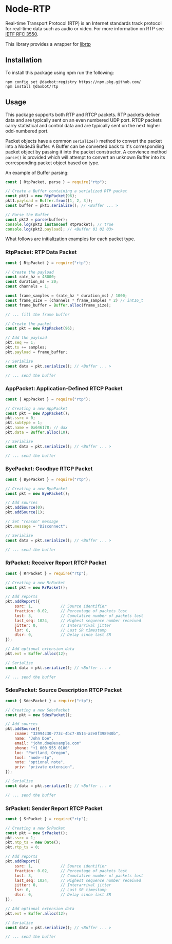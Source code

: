 # Node-RTP

Real-time Transport Protocol (RTP) is an Internet standards track protocol for
real-time data such as audio or video. For more information on RTP see [IETF
RFC 3550](https://datatracker.ietf.org/doc/html/rfc3550).

This library provides a wrapper for [librtp](https://github.com/Daxbot/librtp)

## Installation

To install this package using npm run the following:

    npm config set @daxbot:registry https://npm.pkg.github.com/
    npm install @daxbot/rtp

## Usage

This package supports both RTP and RTCP packets. RTP packets deliver data and
are typically sent on an even numbered UDP port. RTCP packets carry statistical
and control data and are typically sent on the next higher odd-numbered port.

Packet objects have a common `serialize()` method to convert the packet into a
NodeJS Buffer. A Buffer can be converted back to it's corresponding packet
object by passing it into the packet constructor. A convience method `parse()`
is provided which will attempt to convert an unknown Buffer into its
corresponding packet object based on type.

An example of Buffer parsing:
```js
const { RtpPacket, parse } = require("rtp");

// Create a Buffer containing a serialized RTP packet
const pkt1 = new RtpPacket(96);
pkt1.payload = Buffer.from([1, 2, 3]);
const buffer = pkt1.serialize(); // <Buffer ... >

// Parse the Buffer
const pkt2 = parse(buffer);
console.log(pkt2 instanceof RtpPacket); // true
console.log(pkt2.payload); // <Buffer 01 02 03>
```

What follows are initialization examples for each packet type.

### RtpPacket: RTP Data Packet

```js
const { RtpPacket } = require("rtp");

// Create the payload
const rate_hz = 48000;
const duration_ms = 20;
const channels = 1;

const frame_samples = (rate_hz * duration_ms) / 1000;
const frame_size = (channels * frame_samples * 2) // int16_t
const frame_buffer = Buffer.alloc(frame_size);

// ... fill the frame buffer

// Create the packet
const pkt = new RtpPacket(96);

// Add the payload
pkt.seq += 1;
pkt.ts += samples;
pkt.payload = frame_buffer;

// Serialize
const data = pkt.serialize(); // <Buffer ... >

// ... send the buffer
```

### AppPacket: Application-Defined RTCP Packet

```js
const { AppPacket } = require("rtp");

// Creating a new AppPacket
const pkt = new AppPacket();
pkt.ssrc = 0;
pkt.subtype = 1;
pkt.name = 0x646178; // dax
pkt.data = Buffer.alloc(10);

// Serialize
const data = pkt.serialize(); // <Buffer ... >

// ... send the buffer
```

### ByePacket: Goodbye RTCP Packet

```js
const { ByePacket } = require("rtp");

// Creating a new ByePacket
const pkt = new ByePacket();

// Add sources
pkt.addSource(0);
pkt.addSource(1);

// Set "reason" message
pkt.message = "Disconnect";

// Serialize
const data = pkt.serialize(); // <Buffer ... >

// ... send the buffer
```

### RrPacket: Receiver Report RTCP Packet

```js
const { RrPacket } = require("rtp");

// Creating a new RrPacket
const pkt = new RrPacket();

// Add reports
pkt.addReport({
    ssrc: 1,            // Source identifier
    fraction: 0.02,     // Percentage of packets lost
    lost: 3,            // Cumulative number of packets lost
    last_seq: 1024,     // Highest sequence number received
    jitter: 0,          // Interarrival jitter
    lsr: 0,             // Last SR timestamp
    dlsr: 0,            // Delay since last SR
});

// Add optional extension data
pkt.ext = Buffer.alloc(12);

// Serialize
const data = pkt.serialize(); // <Buffer ... >

// ... send the buffer
```

### SdesPacket: Source Description RTCP Packet

```js
const { SdesPacket } = require("rtp");

// Creating a new SdesPacket
const pkt = new SdesPacket();

// Add sources
pkt.addSource({
    cname: "33994c30-773c-4bc7-8514-a2e8f398940b",
    name: "John Doe",
    email: "john.doe@example.com"
    phone: "+1 000 555 0100"
    loc: "Portland, Oregon",
    tool: "node-rtp",
    note: "optional note",
    priv: "private extension",
});

// Serialize
const data = pkt.serialize(); // <Buffer ... >

// ... send the buffer
```

### SrPacket: Sender Report RTCP Packet

```js
const { SrPacket } = require("rtp");

// Creating a new SrPacket
const pkt = new SrPacket();
pkt.ssrc = 1;
pkt.ntp_ts = new Date();
pkt.rtp_ts = 0;

// Add reports
pkt.addReport({
    ssrc: 1,            // Source identifier
    fraction: 0.02,     // Percentage of packets lost
    lost: 3,            // Cumulative number of packets lost
    last_seq: 1024,     // Highest sequence number received
    jitter: 0,          // Interarrival jitter
    lsr: 0,             // Last SR timestamp
    dlsr: 0,            // Delay since last SR
});

// Add optional extension data
pkt.ext = Buffer.alloc(12);

// Serialize
const data = pkt.serialize(); // <Buffer ... >

// ... send the buffer
```